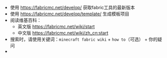 - 使用 https://fabricmc.net/develop/ 获取fabric工具的最新版本
- 使用 https://fabricmc.net/develop/template/ 生成模板项目
- 阅读维基百科：
  - 英文版 https://fabricmc.net/wiki/start
  - 中文版 https://fabricmc.net/wiki/zh_cn:start
- 搜索时，请使用关键词：`minecraft fabric wiki` + `how to`（可选） + 你的疑问
- 